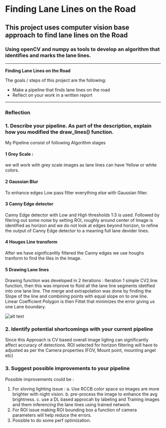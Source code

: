 # **Finding Lane Lines on the Road** 

## This project uses computer vision base approach to find lane lines on the Road

### Using openCV and numpy as tools to develop an algorithm that identifies and marks the lane lines. 

---

**Finding Lane Lines on the Road**

The goals / steps of this project are the following:
* Make a pipeline that finds lane lines on the road
* Reflect on your work in a written report


[//]: # (Image References)

[image1]: ./examples/grayscale.jpg "Grayscale"

---

### Reflection

### 1. Describe your pipeline. As part of the description, explain how you modified the draw_lines() function.
My Pipeline consist of following Algorithm stages 
#### 1 Grey Scale : 
we will work with grey scale images as lane lines can have Yellow or white colors. 
#### 2 Gaussian Blur
To enhance edges Low pass filter everything else with Gaussian filter.
#### 3 Canny Edge detector
Canny Edge detector with Low and High thresholds 1:3 is used. Followed by filering out some noise by setting ROI, roughly around center of Image is identified as horizon and we do not look at edges beyond horizon, to refine the output of Canny Edge detector to a meaning full lane devider lines.
#### 4 Houges Line transform 
After we have significanltly filtered the Canny edges we use houghs tranform to find the liles in the Image. 
#### 5 Drawing Lane lines 
Drawing function was developed in 2 iterations : Iteration 1 simple CV2.line function, then this was improve to flold all the lane line segments idetified into one lane line. The merge and extrapolation was done by finding the Slope of the line and combining points with equal slope on to one line. 
Linear Coefficient Polygon is then Fittet that minimizes the error giving us one Lane boundary. 




![alt text][image1]

[//]: # (Image References)

[image1]: ./test_images_output/output_gray_scale.jpg "Grayscale"

### 2. Identify potential shortcomings with your current pipeline

Since this Approach is CV based overall image ligting can significantly affect accuracy of detections. 
ROI selected for horizon filtering will have to adjusted as per the Camera properties (FOV, Mount point, mounting angel etc)



### 3. Suggest possible improvements to your pipeline
Possible improvements could be : 
1. For sloving lighting issue : 
   a. Use RCCB color space so images are more brighter with night vision. 
   b. pre-process the image to enhance the avg brightness. 
   c. use a DL based approcah by labeling and Training images and them inferencing the lane lines using trained network. 
2. For ROI issue making ROI bounding box a function of camera parameters will help reduce the errors. 
3. Possible to do some perf optimization. 


